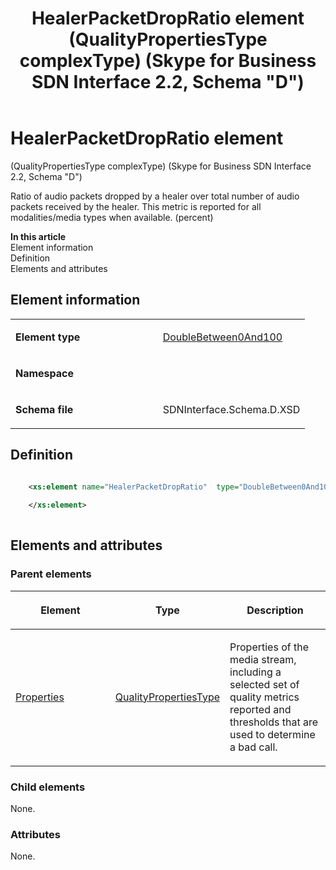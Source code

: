 ﻿---
title: HealerPacketDropRatio element (QualityPropertiesType complexType) (Skype for Business SDN Interface 2.2, Schema "D")
TOCTitle: HealerPacketDropRatio element
ms:assetid: 8664eb21-7ec7-a6af-a64c-90a048d9b679
ms:mtpsurl: https://msdn.microsoft.com/en-us/library/Mt170875(v=office.16)
ms:contentKeyID: 65855456
ms.date: 08/24/2015
mtps_version: v=office.16
dev_langs:
- xml
---

# HealerPacketDropRatio element 

(QualityPropertiesType complexType) (Skype for Business SDN Interface 2.2, Schema \"D\")

Ratio of audio packets dropped by a healer over total number of audio packets received by the healer. This metric is reported for all modalities/media types when available. (percent)


**In this article**  
Element information  
Definition  
Elements and attributes  

## Element information

<table>
<colgroup>
<col style="width: 50%" />
<col style="width: 50%" />
</colgroup>
<tbody>
<tr class="odd">
<td><p><strong>Element type</strong></p></td>
<td><p><a href="doublebetween0and100-simpletype-skype-for-business-sdn-interface-2-2-schema-d.md">DoubleBetween0And100</a></p></td>
</tr>
<tr class="even">
<td><p><strong>Namespace</strong></p></td>
<td><p></p></td>
</tr>
<tr class="odd">
<td><p><strong>Schema file</strong></p></td>
<td><p>SDNInterface.Schema.D.XSD</p></td>
</tr>
</tbody>
</table>


## Definition

``` xml

    <xs:element name="HealerPacketDropRatio"  type="DoubleBetween0And100">
    
    </xs:element>
  
```

## Elements and attributes

### Parent elements

<table>
<colgroup>
<col style="width: 33%" />
<col style="width: 33%" />
<col style="width: 33%" />
</colgroup>
<thead>
<tr class="header">
<th><p>Element</p></th>
<th><p>Type</p></th>
<th><p>Description</p></th>
</tr>
</thead>
<tbody>
<tr class="odd">
<td><p><a href="properties-element-qualitytype-complextype-skype-for-business-sdn-interface-2-2-schema-d.md">Properties</a></p></td>
<td><p><a href="qualitypropertiestype-complextype-skype-for-business-sdn-interface-2-2-schema-d.md">QualityPropertiesType</a></p></td>
<td><p>Properties of the media stream, including a selected set of quality metrics reported and thresholds that are used to determine a bad call.</p></td>
</tr>
</tbody>
</table>


### Child elements

None.

### Attributes

None.


